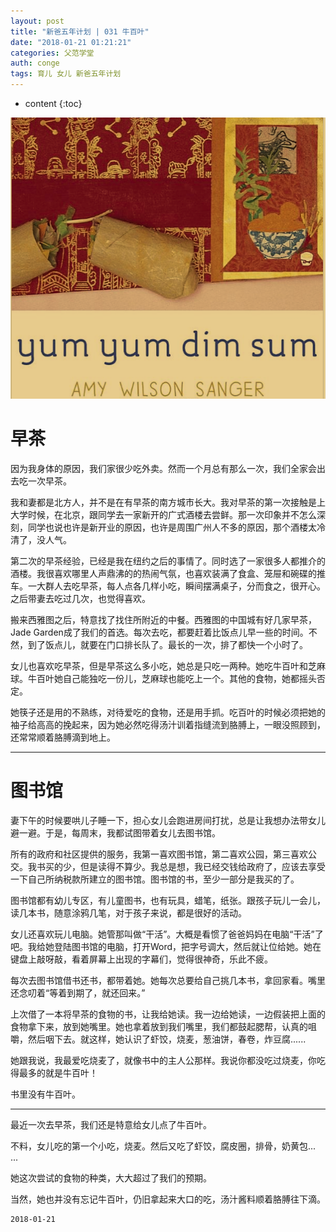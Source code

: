 ```yaml
---
layout: post
title: "新爸五年计划 | 031 牛百叶"
date: "2018-01-21 01:21:21"
categories: 父范学堂
auth: conge
tags: 育儿 女儿 新爸五年计划
---
```

* content
{:toc}

![Dim sum ](/assets/images/父范学堂/118382-0e47325dfba220fe.png)

# 早茶 

因为我身体的原因，我们家很少吃外卖。然而一个月总有那么一次，我们全家会出去吃一次早茶。

我和妻都是北方人，并不是在有早茶的南方城市长大。我对早茶的第一次接触是上大学时候，在北京，跟同学去一家新开的广式酒楼去尝鲜。那一次印象并不怎么深刻，同学也说也许是新开业的原因，也许是周围广州人不多的原因，那个酒楼太冷清了，没人气。

第二次的早茶经验，已经是我在纽约之后的事情了。同时选了一家很多人都推介的酒楼。我很喜欢哪里人声鼎沸的的热闹气氛，也喜欢装满了食盒、笼屉和碗碟的推车。一大群人去吃早茶，每人点各几样小吃，瞬间摆满桌子，分而食之，很开心。之后带妻去吃过几次，也觉得喜欢。





搬来西雅图之后，特意找了找住所附近的中餐。西雅图的中国城有好几家早茶，Jade Garden成了我们的首选。每次去吃，都要赶着比饭点儿早一些的时间。不然，到了饭点儿，就要在门口排长队了。最长的一次，排了都快一个小时了。

女儿也喜欢吃早茶，但是早茶这么多小吃，她总是只吃一两种。她吃牛百叶和芝麻球。牛百叶她自己能独吃一份儿，芝麻球也能吃上一个。其他的食物，她都摇头否定。

她筷子还是用的不熟练，对待爱吃的食物，还是用手抓。吃百叶的时候必须把她的袖子给高高的挽起来，因为她必然吃得汤汁训着指缝流到胳膊上，一眼没照顾到，还常常顺着胳膊滴到地上。

----

# 图书馆

妻下午的时候要哄儿子睡一下，担心女儿会跑进房间打扰，总是让我想办法带女儿避一避。于是，每周末，我都试图带着女儿去图书馆。

所有的政府和社区提供的服务，我第一喜欢图书馆，第二喜欢公园，第三喜欢公交。我书买的少，但是读得不算少。我总是想，我已经交钱给政府了，应该去享受一下自己所纳税款所建立的图书馆。图书馆的书，至少一部分是我买的了。

图书馆都有幼儿专区，有儿童图书，也有玩具，蜡笔，纸张。跟孩子玩儿一会儿，读几本书，随意涂鸦几笔，对于孩子来说，都是很好的活动。

女儿还喜欢玩儿电脑。她管那叫做“干活”。大概是看惯了爸爸妈妈在电脑“干活”了吧。我给她登陆图书馆的电脑，打开Word，把字号调大，然后就让位给她。她在键盘上敲呀敲，看着屏幕上出现的字幕们，觉得很神奇，乐此不疲。

每次去图书馆借书还书，都带着她。她每次总要给自己挑几本书，拿回家看。嘴里还念叨着“等着到期了，就还回来。”

上次借了一本将早茶的食物的书，让我给她读。我一边给她读，一边假装把上面的食物拿下来，放到她嘴里。她也拿着放到我们嘴里，我们都鼓起腮帮，认真的咀嚼，然后咽下去。就这样，她认识了虾饺，烧麦，葱油饼，春卷，炸豆腐...... 

她跟我说，我最爱吃烧麦了，就像书中的主人公那样。我说你都没吃过烧麦，你吃得最多的就是牛百叶！

书里没有牛百叶。

----

最近一次去早茶，我们还是特意给女儿点了牛百叶。

不料，女儿吃的第一个小吃，烧麦。然后又吃了虾饺，腐皮圈，排骨，奶黄包... ... 

她这次尝试的食物的种类，大大超过了我们的预期。

当然，她也并没有忘记牛百叶，仍旧拿起来大口的吃，汤汁酱料顺着胳膊往下滴。

```
2018-01-21
```
